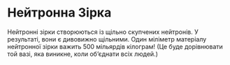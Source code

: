 # Нейтронна Зірка

Нейтронні зірки створюються із щільно скупчених нейтронів. У результаті, вони є
дивовижно щільними. Один міліметр матеріалу нейтронної зірки важить 500
мільярдів кілограм! (Це буде дорівнювати той вазі, яка виникне, коли об’єднати
всіх людей.)

